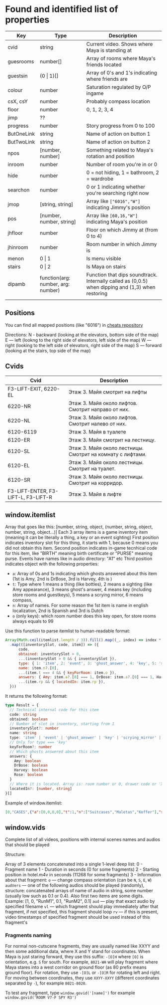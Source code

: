 # Found and identified list of properties

| Key        | Type                               | Description                                                                                       |
| ---------- | ---------------------------------- | ------------------------------------------------------------------------------------------------- |
| cvid       | string                             | Current video. Shows where Maya is standing at                                                    |
| guesrooms  | number[]                           | Array of rooms where Maya's friends located                                                       |
| guestsin   | (0 \| 1)[]                         | Array of 0's and 1's indicating where friends are                                                 |
| colour     | number                             | Saturation regulated by O/P ingame                                                                |
| csX, csY   | number                             | Probably compass location                                                                         |
| floor      | number                             | 0, 1, 2, 3, 4                                                                                     |
| jimp       | ??                                 |                                                                                                   |
| progress   | number                             | Story progress from 0 to 100                                                                      |
| ButOneLink | string                             | Name of action on button 1                                                                        |
| ButTwoLink | string                             | Name of action on button 2                                                                        |
| npos       | [number, number]                   | Something related to Maya's rotation and position                                                 |
| inroom     | number                             | Number of room you're in or 0                                                                     |
| hide       | number                             | 0 = not hiding, 1 = bathroom, 2 = wardrobe                                                        |
| searchon   | number                             | 0 or 1 indicating whether you're searching right now                                              |
| jmop       | [string, string]                   | Array like `["6016","W"]` indicating Jimmy's position                                             |
| pos        | [number, number, string]           | Array like `[60,16,"W"]` indicating Maya's position                                               |
| jhfloor    | number                             | Floor on which Jimmy at (from 0 to 4)                                                             |
| jhinroom   | number                             | Room number in which Jimmy is                                                                     |
| menon      | 0 \| 1                             | Is menu visible                                                                                   |
| stairs     | 0 \| 2                             | Is Maya on stairs                                                                                 |
| dipamb     | function(arg: number, arg: number) | Function that dips soundtrack. Internally called as (0,0.5) when dipping and (1,3) when restoring |
|            |                                    |                                                                                                   |

## Positions

You can find all mapped positions (like "6016") in [cheats repository](https://github.com/AtDeadOfNight/cheats/)

Directions:
N - backward (looking at the elevators, bottom side of the map)
E — left (lookng to the right side of elevators, left side of the map)
W — right (looking to the left side of elevators, right side of the map)
S — forward (looking at the stairs, top side of the map)

## Cvids

| Cvid                                | Description                                                |
| ----------------------------------- | ---------------------------------------------------------- |
| F3-LIFT-EXIT, 6220-EL               | Этаж 3. Майя смотрит на лифты                              |
| 6220-NR                             | Этаж 3. Майя около лифтов. Смотрит направо от них.         |
| 6220-NL                             | Этаж 3. Майя около лифтов. Смотрит налево от них.          |
| 6120-6119                           | Этаж 3. Майя в туалете                                     |
| 6120-ER                             | Этаж 3. Майя смотрит на лестницу.                          |
| 6120-SL                             | Этаж 3. Майя около лестницы. Смотрит на комнату с лифтами. |
| 6120-EL                             | Этаж 3. Майя около лестницы. Смотрит на туалет.            |
| 6120-SR                             | Этаж 3. Майя около лестницы. Смотрит на корридор.          |
| F3-LIFT-ENTER, F3-LIFT-L, F3-LIFT-R | Этаж 3. Майя в лифте                                       |

## window.itemlist

Array that goes like this: [number, string, object, (number, string, object, number, string, object...)]
Each 3 array items is a game inventory item (meaning it can be literally a thing, a key or an event sighting)
First position indicates inventory slot for this thing, it starts with 1, because 0 means you did not obtain this item.
Second position indicates in-game tecnhical code for this item, like "BIRTH" meaning birth certificate or "PURSE" meaning purse. Events have names like in audio directory: "A1" etc
Third position indicates object with the following properties:
- `a`: Array of 0s and 1s indicating which ghosts answered about this item (1st is Amy, 2nd is DrBose, 3rd is Harvey, 4th is )
- `t`: Type where 1 means a thing (like bottles), 2 means a sighting (like Amy appearance), 3 means ghost's answer, 4 means key (including store rooms and guestkeys), 5 means a scrying mirror, 6 means compass, 
- `n`: Array of names. For some reason the 1st item is name in english localization, 2nd is Spanish and 3rd is Dutch
- `o` (only keys): which room number does this key open, for store rooms always equals to 99


Use this function to parse itemlist to human-readable format:
```js
Array(Math.ceil(itemlist.length / 3)).fill().map((_, index) => index * 3).map(begin => itemlist.slice(begin, begin + 3))
  .map(([inventorySlot, code, item]) => ({
      code,
      obtained: inventorySlot > 0,
      ...(inventorySlot > 0 && { inventorySlot }),
      type: { 1: 'item', 2: 'event', 3: 'ghost_answer', 4: 'key', 5: 'scrying_mirror', 6: 'compass' }[item.t],
      name: item.n?.[0],
      ...(item.t === 4 && { keyForRoom: item.o }),
      answers: { Amy: item.a?.[0] === 1, DrBose: item.a?.[0] === 1, Harvey: item.a?.[0] === 1, Rose: item.a?.[0] === 1 },
      ...(item.rp && { locatedIn: item.rp }),
  }))
```
It returns the following format:
```ts
type Result = {
  // Technical internal code for this item
  code: string
  obtained: boolean
  // Number of slot in inventory, starting from 1
  inventorySlot?: number
  name: string
  type: 'item' | 'event' | 'ghost_answer' | 'key' | 'scrying_mirror' | 'compass'
  // Only for type === 'key'
  keyForRoom?: number
  // Which ghosts answered about this item
  answers: {
    Amy: boolean
    DrBose: boolean
    Harvey: boolean
    Rose: boolean
  }
  // Where it is located. Array is: room number or 0, drawer code or 'X'
  locatedIn?: [number, string]
}[]
```

Example of window.itemlist:
```json
[0,"CASES",{"a":[0,0,0,0],"t":1,"n":["Suitcases","Maletas","Koffer"],"sp":["A"],"r":["H","They belonged to Rose, but she never used them.","R","[The suitcases] were mine. I wanted to go away, but I never got chance."],"rp":[116,"A"]},0,"TROPHIES",{"a":[0,0,0,0],"t":1,"n":["Trophies","Trofeos","Trophäen"],"sp":["A","BLC","BRC"],"r":["R","Jimmy bought [the trophies], to make it look like he'd won awards."],"rp":[101,"BLC"]},0,"PURSE",{"a":[0,0,0,0],"t":1,"n":["Child's Purse","Monedero infantil","Geldbörse für Kinder"],"sp":["BLD","BRD","BLD-F","BRD-F","CLD","CRD","CLD-F","CRD-F"],"r":["A","[The purse] was mine. It was for my birthday, but it was stolen.","H","It was that girl's purse, poor thing.","R","[The purse] belonged to the little girl."],"rp":[119,"CRD-F"]},0,"TURPS",{"a":[0,0,0,0],"t":1,"n":["Turpentine & Lighter","Trementina y encendedor","Terpentin & Feuerzeug"],"sp":["BLC","BRC","BLC-F","BRC-F"],"r":["A","I didn't know what [the turpentine and lighter] were, until Jimmy showed me.","P","You'd better ask Jimmy.","H","[The turpentine and lighter] were my things, but I didn't keep them together.","R","[The turpentine and lighter] belonged to Harvey."],"rp":[101,"BRC"]},0,"SWORD",{"a":[0,0,0,0],"t":1,"n":["Sword","Espada","Schwert"],"sp":["A"],"r":["A","Jimmy had [the sword]. I didn't like it.","P","I saw Jimmy playing with [the sword]. I thought it was dangerous.","H","We had a display of Medieval weapons. Jimmy stole [the sword].","R","[The sword] belonged with a suit of armour we had. But it went missing."],"rp":[108,"A"]},4,"BOTTLES",{"a":[0,0,0,0],"t":1,"n":["Whiskey Bottles","Botellas de whisky","Whiskyflaschen"],"sp":["BLC","BRC","BLC-F","BRC-F"],"r":["A","I don't know [where the bottles came from], but children shouldn't drink alcohol.","P","[The bottles] were probably from the bar.","H","I don't remember [where the bottles came from], but there's nothing wrong with having a drink.","R","Harvey must have put [the bottles] there."],"rp":[122,"BRC"]},0,"DRAWINGS",{"a":[0,0,0,0],"t":1,"n":["Violent Drawings","Dibujos Violentos","Gewalttätige Zeichnungen"],"sp":["BLD","BRD","CLD","CRD"],"r":["A","The boy used to draw [the violent pictures].","P","Jimmy used to draw [the violent pictures].","H","Who do you think [drew the violent pictures]?  Jimmy!  He had a very violent imagination, did little Jimmy.","R","Jimmy used to draw [violent] pictures about the war. He was like most boys."],"rp":[122,"BRD"]},0,"HAT",{"a":[0,0,0,0],"t":1,"n":["Chef's Hat","Gorro de cocinero","Kochmütze"],"sp":["BLD","BRD","BLD-F","BRD-F","CLD","CRD","CLD-F","CRD-F"],"r":["P","Jimmy found [the chef's hat] and put it on.","H","It was the chef's, who else wears a chef's hat?","R","Our chef used to wear [the chef's hat]."],"rp":[123,"CRD"]},0,"CLOTH",{"a":[0,0,0,0],"t":1,"n":["Blood Stained Cloth","Paño manchado de sangre","Blutbeflecktes Tuch"],"sp":["BLD","BRD","BLD-F","BRD-F","CLD","CRD","CLD-F","CRD-F"],"r":["A","[The cloth] could have been mine.","P","[The cloth] was mine. I kept it, in case I needed it as evidence.","H","[The cloth] might have had something to do with the doctor."],"rp":[106,"CRD"]},0,"DIAZ",{"a":[0,0,0,0],"t":1,"n":["Diazepam Medicine","Medicina diazepam","Diazepam Medizin"],"sp":["BLD","BRD","CLD","CRD"],"r":["P","[The medicine] can help treat impulsive behaviour, in some people.","H","Probably the doctor left [the medicine].","R","[The medicine] belonged to Doctor Bose."],"rp":[105,"CRD"]},0,"PADDLE",{"a":[0,0,0,0],"t":1,"n":["Wooden Paddle","Paleta de madera","Holzpaddel"],"sp":["BLC","BRC","BLC-F","BRC-F","BLD","BRD","BLD-F","BRD-F","CLD","CRD","CLD-F","CRD-F"],"r":["P","I don't know, but Jimmy found [the paddle].","H","[The paddle] was always under the counter in reception. I don't know where it came from.","R","[The paddle] belonged to my husband."],"rp":[104,"CRD-F"]},0,"SCRAPBOOK",{"a":[0,0,0,0],"t":1,"n":["Scrapbook","Álbum de recortes","Sammelalbum"],"sp":["BLD","BRD","CLD","CRD"],"r":["A","Jimmy made [the scrapbook]. I don't know why. He was strange.","P","Jimmy made [the scrapbook]. It was a warning, I should have seen it coming.","H","Jimmy used to keep cut outs of news stories about abusive teachers and doctors. He wasn't a normal boy.","R","Harvey said Jimmy made [the scrapbook], but I don't remember."],"rp":[222,"BRD"]},0,"LINE",{"a":[0,0,0,0],"t":1,"n":["Washing Line","Línea de lavado","Wäscheleine"],"sp":["A","BLC","BRC","BLC-F","BRC-F"],"r":["P","I tied [the washing line and rolling pin] together. It was an experiment."],"rp":[222,"BLC"]},0,"HEATER",{"a":[0,0,0,0],"t":1,"n":["Dangerous Heater","Calentador peligroso","Gefährliche Heizung"],"sp":["A"],"r":["H","[The old heater] was giving electric shocks. I kept it so the police could check it.","R","Harvey put [the old heater] away. He said it was dangerous."],"rp":[217,"A"]},0,"BATS",{"a":[0,0,0,0],"t":1,"n":["Sports Bats","Murciélagos deportivos","Sportschläger"],"sp":["A"],"r":["A","The boy played with [the bats].","P","Harvey kept [the bats]. I don't know why.","H","I kept [the bats], in case I needed them.","R","[The bats] belonged to my husband, when he was a teacher."],"rp":[203,"A"]},0,"CROSSBOW",{"a":[0,0,0,0],"t":1,"n":["Crossbow","Ballesta","Armbrust"],"sp":["A"],"r":["A","[The crossbow] was in a cabinet, in the hotel. I saw it.","P","The hotel used to have a display of old weapons.","H","[The crossbow] was from an armoury display we used to have. Jimmy was fond of it.","R","[The crossbow] was from a display Harvey used to have. But I didn't like it being in the hotel."],"rp":[210,"A"]},0,"RUSTYKEYS",{"a":[0,0,0,0],"t":1,"n":["Rusty Keys","Llaves oxidadas","Rostige Schlüssel"],"sp":["BLD","BRD","BLD-F","BRD-F","CLD","CRD","CLD-F","CRD-F"],"r":["H","[The rusty keys] were for the old boiler room door.","R","[The rusty keys] were to the boiler room, but we had to have the door replaced."],"rp":[204,"CRD"]},0,"FIRE",{"a":[0,0,0,0],"t":1,"n":["Photos Of A Fire","Fotos de un incendio","Fotos eines Feuers"],"sp":["BLD","BRD","BLD-F","BRD-F","CLD","CRD","CLD-F","CRD-F"],"r":["P","I never heard about that.","H","They managed to contain it, but I lost a lot of stuff.","R","We caught it in time, before it spread."],"rp":[215,"CRD-F"]},0,"GUN",{"a":[0,0,0,0],"t":1,"n":["Hand Gun","Pistola de mano","Handfeuerwaffe"],"sp":["BLD","BRD","BLD-F","BRD-F","CLD","CRD","CLD-F","CRD-F"],"r":["P","Harvey owned [the gun]. I didn't like it being in the hotel.","H","[The gun] was mine. Belonged to my father. Still had a few rounds with it.","R","[The gun] belonged to Harvey, but it was kept in my bedroom."],"rp":[215,"CLD-F"]},0,"DAGGER",{"a":[0,0,0,0],"t":1,"n":["Ornate Dagger","Daga adornada","Verzierter Dolch"],"sp":["BLD","BRD","BLD-F","BRD-F","CLD","CRD","CLD-F","CRD-F"],"r":["A","Jimmy showed it to me, but it wasn't his.","H","It's not a dagger, it's a letter opener. It's not supposed to be sharp.","R","[The dagger] was a letter opener. It was a present from someone."],"rp":[214,"CRD-F"]},0,"POSTER",{"a":[0,0,0,0],"t":1,"n":["Hugo Punch Poster","Póster Hugo Punch","Hugo Punch Poster"],"sp":["BLD","BRD","CLD","CRD"],"r":["R","[The poster] was for Jimmy's comedy act."],"rp":[211,"CRD"]},0,"MIRRORS",{"a":[0,0,0,0],"t":1,"n":["Broken Mirrors","Espejos rotos","Gebrochene Spiegel"],"sp":["A"],"r":["P","I didn't see [the broken mirrors].","H","I don't remember that.","R","Jimmy broke [the mirrors]."],"rp":[301,"A"]},0,"WIRE",{"a":[0,0,0,0],"t":1,"n":["Coil Of Wire","Bobina de alambre","Drahtspule"],"sp":["BLD","BRD","BLD-F","BRD-F","CLD","CRD","CLD-F","CRD-F"],"r":["A","Jimmy used to carry it around with him.","P","[The copper wire] belonged to Jimmy. He always kept it in his pocket. He didn't tell me what he used it for.","H","Jimmy used to carry [copper wire] around with him. No idea why.","R","Jimmy used to carry wire around with him. He liked playing around with electronics."],"rp":[309,"CLD"]},0,"NOTE",{"a":[0,0,0,0],"t":1,"n":["'Goodbye' Note","'Adiós' Nota","'Auf Wiedersehen' Hinweis"],"sp":["BLD","BRD","CLD","CRD"],"r":["R","Jimmy wrote [the 'goodbye' note]."],"rp":[307,"BRD"]},0,"RING",{"a":[0,0,0,0],"t":1,"n":["Wedding Ring","Anillo de bodas","Hochzeitsring"],"sp":["BLD","BRD","BLD-F","BRD-F","CLD","CRD","CLD-F","CRD-F"],"r":["H","[The ring] probably belongs to Rose.","R","[The ring] was mine. Someone made me an offer I couldn't refuse."],"rp":[308,"BRD-F"]},0,"RATTLE",{"a":[0,0,0,0],"t":1,"n":["Baby's Rattle","Sonajero del bebé","Babyrassel"],"sp":["BLD","BRD","BLD-F","BRD-F","CLD","CRD","CLD-F","CRD-F"],"r":["A","I don't know. I didn't see a baby.","R","[The rattle] was for the baby. I kept it in my bedside drawer."],"rp":[305,"BLD"]},0,"BIRTH",{"a":[0,0,0,0],"t":1,"n":["Birth Certificate","Certificado de nacimiento","Geburtsurkunde"],"sp":[],"r":["R","Jimmy is Hugo’s son. In every way."],"rp":[470,"CRD"]},1,"A1",{"a":[0,0,0,0],"t":2,"n":["Girl In The Basement","Chica en el sótano","Mädchen im Keller"],"vid":"VB-LIFT-MOVE-A-A1","r":["A","A boy called Jimmy locked me in the basement. Then he started stealing things from me.","P","[The girl] was the daughter of a hotel guest. Jimmy wasn't nice to her.","H","[The girl] was staying in the hotel with her family.","R","[The girl] was a guest in the hotel."]},0,"A2",{"a":[0,0,0,0],"t":2,"c":"A","n":["Jimmy Stealing From Amy","Jimmy robándole a Amy","Jimmy stiehlt von Amy"],"vid":"8019-NR-LO-A2","r":["A","[Jimmy] thought [stealing my toy] was funny. He gave it back, but then he ruined it anyway.","P","It's just the kind of thing [Jimmy] did.","H","[Jimmy] probably thought it was funny.","R","The girl was lying. Jimmy didn't steal things."]},0,"A3",{"a":[0,0,0,0],"t":2,"c":"A","n":["Amy Holding A Toy On Fire","Amy sosteniendo un juguete en llamas","Amy hält ein Spielzeug in Flammen"],"vid":"RMA-F TABLE R-A3","r":["A","My hand got  burned, it was really hurting, but I couldn't tell anyone.","P","[The girl's] hand was badly burned quite badly, but Jimmy thought it was all a joke.","H","[The girl] was burned, pretty badly.","R","[The girl] was burned, but she kept doing dangerous things like that. She was odd."],"ev":"A4SET"},0,"A4",{"a":[0,0,0,0],"t":2,"c":"A","n":["Amy Scared Outside A Room","Amy asustada fuera de una habitación","Amy hatte Angst vor einem Raum"],"vid":"2520-EH-A4","r":["A","I was trying to find a doctor, but Jimmy threatened me and made me stay.","H","[The girl] was probably scared of Jimmy.","R","[The reason Amy was scared] could have been anything. She was a strange girl."]},0,"A5",{"a":[0,0,0,0],"t":2,"c":"A","n":["Amy Drinking Something Horrible","Amy bebiendo algo horrible","Amy trinkt etwas Schreckliches"],"vid":"RMB-F TABLE R-A5","r":["A","The boy told me it was medicine. It tasted horrible.","P","I wasn't there then, but I think [the girl] drank alcohol."]},0,"A6",{"a":[0,0,0,0],"t":2,"c":"A","n":["Amy At The Top Of The Stairs","Amy en lo alto de las escaleras","Amy oben auf der Treppe"],"vid":"6120-ER-A6","r":["A","I felt really light, I really thought I could jump down to the bottom.","P","Jimmy made the girl drink too much.","H","[The girl had] drunk a bottle of whiskey, she didn't know what she was doing.","R","I didn't know much about [the girl]."],"ev":"A7SET"},0,"A7",{"a":[0,0,0,0],"t":2,"c":"A","n":["Amy At The Bottom Of The Stairs","Amy en la parte inferior de las escaleras","Amy am Ende der Treppe"],"vid":"STAIRS-B-L-A7","r":["A","I jumped, but then it all went dark and I couldn't wake up. I can't wake up anymore.","P","[The girl] fell down the stairs from the top floor. She was too drunk to know what she was doing. It was the reason Rose got in touch with me.","H","[The girl] fell from the top floor down the stairs. I knew Jimmy had to be behind it.","R","[The girl] fell. Harvey blamed Jimmy for it. It was the girl's own fault, not Jimmy's."],"ev":"AEND"},0,"P1",{"a":[0,0,0,0],"t":2,"n":["Man In Suit Knocking On Door","Hombre en traje llamando a la puerta","Mann im Anzug, der an Tür klopft"],"vid":"4021-WH-P1","r":["P","I got a call from Rose. She wanted me to find out what was bothering Jimmy. But Harvey was worried about the things Jimmy was imagining.","H","Doctor Bose was supposed to help Jimmy, but Jimmy was beyond help.","R","Doctor Bose came to help Jimmy."]},0,"P2",{"a":[0,0,0,0],"t":2,"c":"P","n":["Dr Bose Finding A Dead Animal","Dr Bose encontrando un animal muerto","Dr. Bose findet ein totes Tier"],"vid":"DET DOOR R-P2","r":["P","Jimmy was killing things. I realised he needed to work on his empathy skills. So I asked him to think of something nice he could do for me. He came up with an idea right away.","H","Jimmy said he'd found [the dead rabbit] somewhere. What he was doing with it is another story.","R","Harvey said Jimmy had probably killed [the rabbit] himself, but I didn't believe him."]},0,"P3",{"a":[0,0,0,0],"t":2,"c":"P","n":["Dr Bose Outside The Kitchen","Dr Bose fuera de la cocina","Dr. Bose vor der Küche"],"vid":"7720-WL-P3","r":["P","Jimmy was making me a sandwich. He brought it up to my room, as I asked. I didn't suspect anything was wrong at first.","H","The doctor was trying to educate Jimmy, get him to help out. Big mistake.","R","Doctor Bose kept trying to make Jimmy do things he didn't want to."]},0,"P4",{"a":[0,0,0,0],"t":2,"c":"P","n":["Dr Bose Spitting Out Blood","Dr Bose escupiendo sangre","Dr. Bose spuckt Blut aus"],"vid":"2119-NH-P4","r":["P","Jimmy had put broken glass in my sandwich. I nearly choked on it. I realised I'd underestimated Jimmy's illness. I had to step up his treatement, urgently.","H","[Doctor Bose] learned about Jimmy the hard way. Jimmy's pranks always went too far.","R","[Doctor Bose] cut himself, but then he tried to blame Jimmy. He did it to himself, it wasn't Jimmy."]},0,"P5",{"a":[0,0,0,0],"t":2,"c":"P","n":["Dr Bose With An Injection Needle","Dr Bose con una aguja de inyección","Dr. Bose mit einer Injektionsnadel"],"vid":"4416-EL-P5","r":["P","Jimmy refused to let me administer the drug. Then he told Rose I'd tried to force him to take it, that I'd used violence. It was ridiculous!","H","I don't know, I wasn't there.","R","[Doctor Bose] was trying to medicate Jimmy, without my permission."]},0,"P6",{"a":[0,0,0,0],"t":2,"c":"P","n":["Dr Bose Explaining What Happened","Dr Bose explicando lo que sucedió","Dr. Bose erklärt, was passiert ist"],"vid":"7920-WL-P6","r":["P","I was worried Rose would believe Jimmy. It was a bare faced lie. But I managed to convince Rose that Jimmy was making it up.","H","[Doctor Bose] was worried about what else Jimmy would make up about him. And he was right to be.","R","Because [Doctor Bose] was worried about his reputation. But I decided to give him another chance."],"ev":"P7SET"},0,"P7",{"a":[0,0,0,0],"t":2,"c":"P","n":["Dr Bose Sat On A Bed In A Room","Dr Bose se sentó en una cama en una habitación","Dr. Bose saß auf einem Bett in einem Raum"],"vid":"RMA BATH L-P7","r":["P","I thought when [Jimmy] realised he'd been caught lying he'd start to engage with me. Instead he just made up another lie. Only this one was much worse. The worst.","R","[Doctor Bose] was talking to Jimmy, trying to control him. Get him to do bad things. I should never have trusted him."]},0,"P8",{"a":[0,0,0,0],"t":2,"c":"P","n":["Dr Bose In The Games Room","Dr Bose en la sala de juegos","Dr. Bose im Spielzimmer"],"vid":"8119-SR-P8","r":["P","Rose reported me. I knew they'd strike me off. I had no career, no future. I decided to take control, once and for all.","H","They were going to arrest [Doctor Bose]. Jimmy had ruined him. But I didn't believe any of it.","R","They came to arrest [Doctor Bose]. He deserved everything he got."]},0,"P9",{"a":[0,0,0,0],"t":2,"c":"P","n":["Dr Bose Killing Himself","Dr Bose matándose a sí mismo","Dr. Bose tötet sich"],"vid":"9120-SL-P9","r":["P","I'd had enough. There was no going back. My life was over anyway.","H","[Doctor Bose had] been driven to it. Everyone thought he'd 'touched' Jimmy. Jimmy was too clever. The doctor had no chance.","R","[Doctor Bose] knew he was guilty. He did the right thing."],"ev":"PEND","end":3},0,"H1",{"a":[0,0,0,0],"t":2,"n":["The Man Saying Jimmy Lied","El hombre que dice que Jimmy mintió","Der Mann, der Jimmy Lied sagt"],"vid":"6314-NL-H1","r":["P","Harvey knew Jimmy was lying about me. Harvey understood.","H","Jimmy had made accusations about the doctor. Rose believed him, but I'd heard that story somewhere before.","R","Harvey didn't believe what Jimmy was saying [about the doctor], but I knew he wasn't lying."]},0,"H2",{"a":[0,0,0,0],"t":2,"c":"H","n":["Harvey Shouting Through A Door","Harvey gritando a través de una puerta","Harvey schreit durch eine Tür"],"vid":"F3-F SPYH-H2","r":["P","Jimmy never admitted his lies.","H","Jimmy just laughed. Then he started setting little traps for me. Some of them not so little.","R","How could Jimmy admit to something that wasn't true? Harvey was wrong to bully Jimmy like that."]},0,"H3",{"a":[0,0,0,0],"t":2,"c":"H","n":["Harvey Receiving An Electric Shock","Harvey recibe una descarga eléctrica","Harvey erhält einen Stromschlag"],"vid":"2016-WR-H3","r":["H","[Jimmy] knew that was my heater, he'd wired the casing straight to the mains. I knew he needed to be taught a lesson. He'd damaged my property so I decided to damage his.","R","Harvey blamed Jimmy, but that heater was faulty. Harvey should have thrown it away."]},0,"H4",{"a":[0,0,0,0],"t":2,"c":"H","n":["Harvey With A Bat","Harvey con un bate","Harvey mit einer Fledermaus"],"vid":"3623-EH-H4","r":["P","I don't know [what Harvey was doing with the bat], but violence only makes things worse.","H","I smashed up [Jimmy's] television and games consoles. I was angry. But it didn't work. It just made him worse. He soon retaliated.","R","[Harvey] ruined Jimmy's things. He couldn't control his anger."]},0,"H5",{"a":[0,0,0,0],"t":2,"c":"H","n":["Harvey Being Shot In The Leg","Harvey siendo disparado en la pierna","Harvey wird ins Bein geschossen"],"vid":"RMF TABLE R-H5","r":["H","Jimmy had set [the crossbow] up to fire when I opened the door. I had to go to into A&E. When I got back I couldn't find him. Rose said he was hiding in the basement. That gave me an idea.","R","Harvey said Jimmy had shot him with an arrow, but I knew Jimmy wouldn’t use a weapon like that."]},0,"H6",{"a":[0,0,0,0],"t":2,"c":"H","n":["Harvey Locking Jimmy In Basement","Harvey bloqueando a jimmy en el sótano","Harvey sperrt Jimmy im Keller"],"vid":"9320-SR-H6","r":["H","I wanted to give Jimmy a dose of his own medicine. I thought he couldn’t do any damage [in the basement]. I was wrong.","R","I don’t know what [Harvey] was doing [in the basement]."]},0,"H7",{"a":[0,0,0,0],"t":2,"c":"H","n":["A Fire In The Basement","Un incendio en el sótano","Ein Feuer im Keller"],"vid":"VB-LIFT-ARRIVE-H7","r":["P","I don’t remember [the hotel fire].","H","We managed to contain [the hotel fire] before it got out of hand. But all our old photos and letters were down there, it all went up in flames. Jimmy was out of control, I’d had enough of him. I wanted him gone.","R","Harvey blamed Jimmy [for the hotel fire], but it was a loose wire that started that fire. It was an accident."]},0,"H8",{"a":[0,0,0,0],"t":2,"c":"H","n":["Harvey With A Gun","Harvey con una pistola","Harvey mit einer Waffe"],"vid":"3820-WR-H8","r":["P","I don’t know [where the gun came from]. But Harvey couldn’t control his anger.","H","I don’t know what I was going to do [with the gun]. Problem was, I didn’t realise he was going to be armed too.","R","I don’t know [where the gun came from]. Harvey shouldn’t have had a gun in the hotel."]},0,"H9",{"a":[0,0,0,0],"t":2,"c":"H","n":["Harvey Heading Towards Ballroom","Harvey rumbo al salón de baile","Harvey auf dem Weg zum Ballsaal"],"vid":"8220-ER-H9","r":["H","I was looking for Jimmy."]},0,"H0",{"a":[0,0,0,0],"t":2,"c":"H","n":["Harvey Being Stabbed","Harvey siendo apuñalado","Harvey wird erstochen"],"vid":"7917-WL-H0","r":["H","Jimmy crept up behind me, I didn’t see him. Jimmy always won in the end.","R","Harvey had gone mad. Jimmy was just defending himself."],"ev":"HEND"},0,"R1",{"a":[0,0,0,0],"t":2,"ch":"R","n":["Lady Explaining The Dagger","Dama explicando la daga","Dame, die den Dolch erklärt"],"vid":"4220-WH-R1","r":["H","Rose believed Jimmy. She defended him, right to the end.","R","I had to explain to the police that the dagger was just a letter opener and that Harvey had a loaded gun. Jimmy acted in self-defence. They understood."],"ev":"R2SET"},0,"R2",{"a":[0,0,0,0],"t":2,"c":"R","n":["Rose At The Entrance Doors","Rose en las puertas de entrada","Rose an den Eingangstüren"],"vid":"8021-NH-R2","r":["H","[The police] let Jimmy go. They said it was self-defence, that I’d tried to shoot Jimmy. But it was all lies.","R","Jimmy was coming home. The police understood [it was self-defence]. But it changed him, he started helping run the hotel. And he found a way of bringing in more guests."]},0,"R3",{"a":[0,0,0,0],"t":2,"c":"R","n":["Rose Backstage Announcing Hugo Punch","Rose Backstage anunciando Hugo Punch","Rose Backstage kündigt Hugo Punch an"],"vid":"7917-NH-R3","r":["H","I don’t know who [Hugo Punch] was.","R","I was enjoying it, we were making money again. Then Jimmy started behaving oddly. I heard him shouting, staring at himself. He seemed angry."]},0,"R4",{"a":[0,0,0,0],"t":2,"c":"R","n":["Rose Finding Lots Of Mannequins","Rose encontrando muchos maniquíes","Rose findet viele Schaufensterpuppen"],"vid":"5916-NR-R4","r":["R","I didn't understand at first, I was confused. But then I realised Jimmy wasn’t the one doing these things. Like the mirrors, he was starting to fracture. Jimmy wasn’t in control anymore."],"ev":"R5SET"},0,"R5",{"a":[0,0,0,0],"t":2,"c":"R","n":["Rose Apologising To A Guest","Rose disculpándose con una invitada","Rose entschuldigt sich bei einem Gast"],"vid":"8018-WL-R5","r":["H","I don't know, but I know Jimmy always ruined everything eventually.","R","It wasn't Jimmy on stage anymore, it was Hugo Punch. He started insulting his audience every night. Then one night after the show a guest told Jimmy what she thought of him. He lost his temper and did something stupid."]},0,"R6",{"a":[0,0,0,0],"t":2,"c":"R","n":["Rose Hiding And People Banging On A Door","Rose escondiéndose y gente golpeando una puerta","Rose versteckt und Leute, die an eine Tür schlagen"],"vid":"7721-NR-R6","r":["R","Journalists [were banging on the door], they wanted Jimmy. But it was Hugo Punch who tied the woman up. Jimmy couldn't control it anymore. He was depressed. He just wanted to leave everything behind and go."]},0,"R7",{"a":[0,0,0,0],"t":2,"c":"R","n":["Rose Finding Jimmy In The Bathroom","Rose encontrando a Jimmy en el baño","Rose findet Jimmy im Badezimmer"],"vid":"RMB-F WARDROBE L-R7","r":["R","It was Jimmy [in the bath]. He tried to kill himself. That's why I had to tell him the truth."]},0,"R8",{"a":[0,0,0,0],"t":2,"c":"R","n":["Rose Attacking Someone With A Bat","Rose atacando a alguien con un bate","Rose greift jemanden mit einer Fledermaus an"],"vid":"9220-EH-R8","r":["H","I don't know [who Rose was attacking]. There were things Rose never told me.","R","I buried Hugo [in the basement] in concrete, in a secret room. I let him abuse Jimmy for too long. It was my fault Jimmy turned out the way he did. I thought the guilt would go away if I told Jimmy. I was wrong, it made it worse. I couldn’t accept what I'd done. I couldn't live with myself."]},0,"R9",{"a":[0,0,0,0],"t":2,"c":"R","n":["Rose On Fire","Rosa en llamas","Rose in Flammen"],"vid":"4016-NR-R9","r":["R","If I hadn't [killed] myself Jimmy would have, or rather, Hugo would have. Hugo’s still in charge, even now. He's controlling Jimmy. Ask Jimmy to show you where Hugo lives."],"ev":"REND","end":4},0,"V1",{"a":[0,0,0,0],"t":2,"c":"V","n":["The Great Hugo On Stage","El gran Hugo en el escenario","Der große Hugo auf der Bühne"],"vid":"7818-NH-V1","r":["H","I never knew [The Great Hugo].","R","Hugo was a magician and an entertainer. He bought the hotel to promote his stage show. He became famous. I worked as his assistant, then things developed."]},0,"V2",{"a":[0,0,0,0],"t":2,"c":"V","n":["Man Shouting & Child Crying","Hombre gritando y niño llorando","Mann schreien & Kind weinen"],"vid":"RM BATH ENTER-V2","r":["R","I never knew what he wanted. There was only one thing I could give him."]},0,"V3",{"a":[0,0,0,0],"t":2,"c":"V","n":["Shouting & Falling Elevator","Gritando y cayendo ascensor","Schreien & fallender Aufzug"],"vid":"VG-LIFT-ENTER-V3","r":["R","Hugo was a violent, evil, sick man."]},0,"AP1",{"a":[0,0,0,0],"t":3,"c":"A","n":["Jimmy Wouldn't Listen","Jimmy no escucharía","Jimmy würde nicht zuhören"],"r":["A","Yes! [Jimmy] took it when I wasn’t looking and stole my money. I told him off but he wouldn’t listen."],"p":[2,27],"ev":"A2SET"},0,"AP2",{"a":[0,0,0,0],"t":3,"c":"A","n":["Jimmy Soaked Amy's Toy","El juguete de Jimmy empapado de Amy","Jimmy tränkte Amys Spielzeug"],"r":["A","[Jimmy] soaked my toy with that stuff in the bottle. I hated him!"],"p":[3,28],"ev":"A3SET"},0,"AP3",{"a":[0,0,0,0],"t":3,"c":"A","n":["Jimmy Could Stop Amy's Hand Hurting","Jimmy podría evitar que Amy le doliera la mano","Jimmy könnte Amys Handschmerz stoppen"],"r":["A","[Jimmy] got the sword down from the wall, it looked really sharp. He made me promise not to tell anyone and he said he could make my hand stop hurting."],"p":[4,30],"ev":"A5SET"},0,"AP4",{"a":[0,0,0,0],"t":3,"c":"A","n":["Amy Drank Something Horrible","Amy bebió algo horrible","Amy trank etwas Schreckliches"],"r":["A","[Jimmy] told me to keep drinking [the medicine]. It was horrible. Then I started to feel strange."],"p":[5,31],"ev":"A6SET"},0,"PP1",{"a":[0,0,0,0],"t":3,"c":"P","n":["Dr Bose Saw Jimmy's Drawings","El Dr Bose vio los dibujos de Jimmy","Dr. Bose sah Jimmys Zeichnungen"],"r":["P","[The violent drawings] suggested a turbulent personality, but I wasn't particularly concerned until I started to realise how far [Jimmy's] imagination went."],"p":[6,34],"ev":"P2SET"},0,"PP2",{"a":[0,0,0,0],"t":3,"c":"P","n":["Jimmy Came Up With An Idea","Jimmy se le ocurrió una idea","Jimmy hatte eine Idee"],"r":["P","Jimmy said he'd make something for me, so I followed him to see what he was going to do."],"p":[7,35],"ev":"P3SET"},0,"PP3",{"a":[0,0,0,0],"t":3,"c":"P","n":["Dr Bose Encountered Jimmy's Humour","El Dr Bose se encontró con el humor de Jimmy","Dr. Bose begegnete Jimmys Humor"],"r":["P","[Jimmy putting glass in a sandwich] was my first encounter with Jimmy’s sense of humour."],"p":[8,36],"ev":"P4SET"},0,"PP4",{"a":[0,0,0,0],"t":3,"c":"P","n":["Dr Bose Decided To Medicate Jimmy","El Dr Bose decidió medicar a Jimmy","Dr. Bose beschloss, Jimmy zu behandeln"],"r":["P","[Diazepam] wasn’t the ideal medication, but it was all I had. Jimmy needed treating immediately. He was dangerous."],"p":[9,37],"ev":"P5SET"},0,"PP5",{"a":[0,0,0,0],"t":3,"c":"P","n":["Jimmy Accused Dr Bose Of Violence","Jimmy acusó al Dr Bose de violencia","Jimmy beschuldigte Dr. Bose der Gewalt"],"r":["P","Jimmy said I’d used the paddle to beat him. I would never use violence against a patient, it was ridiculous! But Rose believed him."],"p":[10,38],"ev":"P6SET"},0,"PP6",{"a":[0,0,0,0],"t":3,"c":"P","n":["Jimmy Accused Dr Bose Of Abuse","Jimmy acusó al Dr Bose de abuso","Jimmy beschuldigte Dr. Bose des Missbrauchs"],"r":["P","Jimmy accused me of the worst crime possible. He took it from a newspaper story he'd read. He was making it all up."],"p":[11,40],"ev":"P8SET"},0,"PP7",{"a":[0,0,0,0],"t":3,"c":"P","n":["Dr Bose Knew What He Must Do","El Dr Bose sabía lo que debía hacer","Dr. Bose wusste, was er tun musste"],"r":["P","I experimented with the washing line, but it was too thin. I found some rope instead. I still had my keys to the hotel so I crept in one night while I was on bail."],"p":[12,41],"ev":"P9SET"},0,"HP1",{"a":[0,0,0,0],"t":3,"c":"H","n":["Harvey Found Jimmy's Scrapbook","Harvey encontró el álbum de recortes de Jimmy","Harvey hat Jimmys Sammelalbum gefunden"],"r":["H","As soon as I found that scrapbook I knew where Jimmy had got [the story] from. It was the same, down to every detail."],"p":[11,43],"ev":"H2SET"},0,"HP2",{"a":[0,0,0,0],"t":3,"c":"H","n":["Jimmy Played With Electricity","Jimmy jugó con electricidad","Jimmy spielte mit Elektrizität"],"r":["H","Jimmy was always playing with electricity. Funny how he was never the one who got shocked."],"p":[13,44],"ev":"H3SET"},0,"HP3",{"a":[0,0,0,0],"t":3,"c":"H","n":["Harvey Took A Bat To Jimmy's Room","Harvey llevó un bate a la habitación de Jimmy","Harvey nahm eine Fledermaus in Jimmys Zimmer"],"r":["H","I kept those bats for self-defence, but I was angry. I took one and went to Jimmy’s room."],"p":[14,45],"ev":"H4SET"},0,"HP4",{"a":[0,0,0,0],"t":3,"c":"H","n":["Harvey Suspected Another Trap","Harvey sospecha de otra trampa","Harvey vermutete eine weitere Falle"],"r":["H","Jimmy was fond of weapons like [the crossbow]. I hadn’t seen Jimmy all night after I'd smashed his stuff. I should have guessed he’d been working on his next little trick."],"p":[15,46],"ev":"H5SET"},0,"HP5",{"a":[0,0,0,0],"t":3,"c":"H","n":["Harvey Used The Boiler Room Key","Harvey usó la llave de la sala de calderas","Harvey benutzte den Kesselraumschlüssel"],"r":["H","Well if Jimmy wanted to hide [in the basment] I thought he must like it."],"p":[16,47],"ev":"H6SET"},0,"HP6",{"a":[0,0,0,0],"t":3,"c":"H","n":["Harvey Realised Jimmy Was Crazy","Harvey se dio cuenta de que Jimmy estaba loco","Harvey erkannte, dass Jimmy verrückt war"],"r":["H","Nobody realised how far Jimmy would go to get attention."],"p":[17,48],"ev":"H7SET"},0,"HP7",{"a":[0,0,0,0],"t":3,"c":"H","n":["Harvey Lost Control","Harvey perdió el control","Harvey verlor die Kontrolle"],"r":["H","I'd lost it. I was seeing red, I hated him. I'd lost control."],"p":[18,49],"ev":"H8SET"},0,"HP8",{"a":[0,0,0,0],"t":3,"c":"H","n":["Jimmy Was One Step Ahead","Jimmy estaba un paso adelante","Jimmy war einen Schritt voraus"],"r":["H","[The letter opener] wasn't even a dagger!  But I never learned my lesson, Jimmy was always one step ahead of me."],"p":[19,50],"ev":"H9SET"},0,"RP1",{"a":[0,0,0,0],"t":3,"c":"R","n":["Jimmy Started His Comedy Act","Jimmy comenzó su acto de comedia","Jimmy begann seinen Comedy Act"],"r":["R","Jimmy started doing a comedy act on stage: Hugo Punch. He was good. People started to come just to watch him."],"p":[20,54],"ev":"R3SET"},0,"RP2",{"a":[0,0,0,0],"t":3,"c":"R","n":["Strange Things Started Happening","Cosas extrañas empezaron a suceder","Seltsame Dinge begannen zu geschehen"],"r":["R","Breaking the mirrors was just the start. He didn’t remember doing it. Then other strange things started happening."],"p":[21,55],"ev":"R4SET"},0,"RP3",{"a":[0,0,0,0],"t":3,"c":"R","n":["The Newspapers Found Out","Los periódicos se enteraron","Die Zeitungen haben es herausgefunden"],"r":["R","Jimmy locked [the woman who made a complaint] in a room and tied her up. I found her and let her go. She didn’t press charges, but she told the newspapers."],"p":[22,57],"ev":"R6SET"},0,"RP4",{"a":[0,0,0,0],"t":3,"c":"R","n":["Jimmy Had Had Enough","Jimmy había tenido suficiente","Jimmy hatte genug gehabt"],"r":["R","Jimmy had been fighting Hugo Punch all his life. Jimmy didn’t want to live anymore."],"p":[23,58],"ev":"R7SET"},0,"RP7",{"a":[0,0,0,0],"t":3,"c":"R","n":["Things Changed With Hugo","Las cosas cambiaron con Hugo","Mit Hugo änderten sich die Dinge"],"r":["R","[Hugo and I] were married. We were happy at first, before things started to change."],"p":[24,62],"ev":"OP305"},0,"RP8",{"a":[0,0,0,0],"t":3,"c":"R","n":["A baby doesn't solve anything","Un bebé no resuelve nada","Ein Baby löst nichts"],"r":["R","I thought having a child would solve everything. I was wrong."],"p":[25,63],"ev":"V3SET"},0,"RP5",{"a":[0,0,0,0],"t":3,"c":"R","n":["The Truth Was Revealed","La verdad fue revelada","Die Wahrheit wurde enthüllt"],"r":["R","I admitted it all to Jimmy. Hugo beat Jimmy from when he was born, for 2 years. I should have stopped it earlier."],"p":[26,59],"ev":"R8SET"},0,"RP6",{"a":[0,0,0,0],"t":3,"c":"R","n":["Rose Was Overcome With Guilt","Rose fue superada por la culpa","Rose wurde mit Schuld überwältigt"],"r":["R","Jimmy had gone to find Hugo's grave. I was alone. I knew what I should do."],"p":[3,60],"ev":"R9SET"},0,"KEY",{"t":4,"o":99,"k":1,"n":["Key to&#160;'Store Room'","Llave para el almacén","Schlüssel zum 'Lagerraum'"],"rp":[119,"CLD-F"]},2,"KEY",{"t":4,"o":102,"rp":[102,"CLD"]},0,"KEY",{"t":4,"o":101,"rp":[101,"BLD"]},0,"SCRY1",{"t":5,"n":["Scrying Mirror","Espejo de adivinación","Scrying Spiegel"],"rp":[105,"CLD"]},0,"COMPA",{"t":6,"n":["Compass","Brújula","Kompass"],"rp":[123,"CLD"]},0,"KEY",{"t":4,"o":480,"k":2,"n":["Key to 'Stairs Floor One'","Clave para 'Escaleras piso uno'","Schlüssel zu 'Stairs Floor One'"],"rp":[122,"BLD"]},0,"KEY",{"t":4,"o":106,"rp":[106,"CLD"]},3,"KEY",{"t":4,"o":104,"rp":[104,"CLD-F"]},0,"SCRY2",{"t":5,"n":["Scrying Mirror","Espejo de adivinación","Scrying Spiegel"],"rp":[223,"BRD-F"]},0,"COMPB",{"t":6,"n":["Compass","Brújula","Kompass"],"rp":[223,"BLD-F"]},0,"KEY",{"t":4,"o":99,"k":1,"n":["Key to&#160;'Store Room'","Llave para el almacén","Schlüssel zum 'Lagerraum'"],"rp":[218,"BLD-F"]},0,"KEY",{"t":4,"o":220,"rp":[220,"BLD-F"]},0,"KEY",{"t":4,"o":218,"rp":[218,"BRD-F"]},0,"SCRY1",{"t":5,"n":["Scrying Mirror","Espejo de adivinación","Scrying Spiegel"],"rp":[221,"CRD-F"]},0,"COMPA",{"t":6,"n":["Compass","Brújula","Kompass"],"rp":[222,"BLD"]},0,"KEY",{"t":4,"o":481,"k":3,"n":["Key to 'Stairs Floor Two'","Clave para 'Escaleras Piso Dos'","Schlüssel zu 'Stairs Floor Two'"],"rp":[221,"CLD-F"]},0,"KEY",{"t":4,"o":206,"rp":[206,"BRD-F"]},0,"KEY",{"t":4,"o":208,"rp":[208,"CRD"]},0,"SCRY2",{"t":5,"n":["Scrying Mirror","Espejo de adivinación","Scrying Spiegel"],"rp":[204,"CLD"]},0,"COMPB",{"t":6,"n":["Compass","Brújula","Kompass"],"rp":[212,"BLD-F"]},0,"KEY",{"t":4,"o":99,"k":1,"n":["Key to&#160;'Store Room'","Llave para el almacén","Schlüssel zum 'Lagerraum'"],"rp":[201,"BLD"]},0,"KEY",{"t":4,"o":214,"rp":[214,"CLD-F"]},0,"KEY",{"t":4,"o":211,"rp":[211,"CLD"]},0,"SCRY1",{"t":5,"n":["Scrying Mirror","Espejo de adivinación","Scrying Spiegel"],"rp":[201,"BRD"]},0,"COMPA",{"t":6,"n":["Compass","Brújula","Kompass"],"rp":[212,"BRD-F"]},0,"KEY",{"t":4,"o":482,"k":4,"n":["Key to 'Stairs Floor Three'","Clave para 'Escaleras Piso Tres'","Schlüssel zu 'Stairs Floor Two'"],"rp":[308,"BLD-F"]},0,"KEY",{"t":4,"o":309,"rp":[309,"CRD"]},0,"KEY",{"t":4,"o":214,"rp":[0,"X"]},0,"SCRY2",{"t":5,"n":["Scrying Mirror","Espejo de adivinación","Scrying Spiegel"],"rp":[0,"X"]},0,"COMPB",{"t":6,"n":["Compass","Brújula","Kompass"],"rp":[0,"X"]},0,"KEY",{"t":4,"o":99,"k":1,"n":["Key to&#160;'Store Room'","Llave para el almacén","Schlüssel zum 'Lagerraum'"],"rp":[0,"X"]},0,"KEY",{"t":4,"o":308,"rp":[0,"X"]},0,"KEY",{"t":4,"o":1,"rp":[0,"X"]},0,"GUESTKEY1",{"t":4,"rp":[0,"X"],"o":111},0,"GUESTKEY2",{"t":4,"rp":[0,"X"],"o":120},0,"GUESTKEY3",{"t":4,"rp":[0,"X"],"o":110},0,"GUESTKEY4",{"t":4,"rp":[0,"X"],"o":303},0,"GUESTKEY5",{"t":4,"rp":[0,"X"],"o":121},0,"KEY",{"t":4,"rp":[0,"X"],"n":["Hotel Exit Key","Llave de salida del hotel","Hotelausgangsschlüssel"],"o":999},0,"KEY",{"t":4,"rp":[0,"X"],"n":["Basement Store Room Key","Llave de la tienda del sótano","Schlüssel für den Kellerraum"],"o":470}]
```

## window.vids

Complete list of all videos, positions with internal scenes names and audios that should be played

Structure:

Array of 3 elements concatenated into a single 1-level deep list:
0 - Fragment name
1 - Duration in seconds (0 for some fragments)
2 - Starting position in hotel.m4v in seconds (11268 for some fragments)
3 - Information about that fragment:
`o` — change compass orientation (can be `N`, `S`, `E`, `W`)
`audVers` — one of the following audios should be played (randomly), structure: concatenated arrays of name of audio in string, some number (usually low such as 0.1 or 0.4). Also first two items are some digits. Example: [1, 0, "RunM1", 0.1, "RunM2", 0.1]
`aud` — play that exact audio by specified filename
`vl` — which fragment should play immediately after that fragment, if not specified, this fragment should loop
`rv` — if this is present, video timestamps of specified fragment should be used instead of this fragment's

### Fragments naming

For normal non-cutscene fragments, they are usually named like XXYY and then some additional data, where X and Y stand for coordinates. When Maya is just staring forward, they use this suffix: `-[O]H` where `[O]` is orientation, e.g. `S` for south. For example, `8021-WH` will play fragment where Maya stares into a west corridor on ground floor (as 80 prefix means ground floor). For rotation, they use `-[O]L` or `-[O]R` for rotating left and right. For moving between coordinates, they use `XXYY-XXYY` (different coordinates separated by `-`), for example `8021-8020`.

To test any fragment, type `window.govid('[name]')` for example `window.govid('ROOM V7-F SPY R3')`